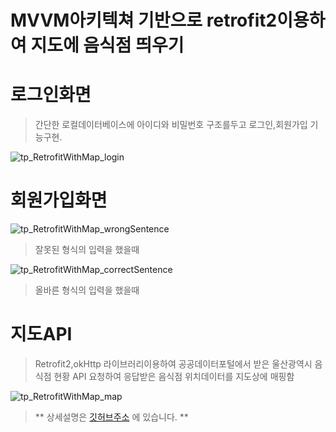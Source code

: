 # MVVM아키텍쳐 기반으로 retrofit2이용하여 지도에 음식점 띄우기

# 로그인화면
> 간단한 로컬데이터베이스에 아이디와 비밀번호 구조를두고 로그인,회원가입 기능구현.

![tp_RetrofitWithMap_login](https://user-images.githubusercontent.com/75519689/184132715-7657f182-cc58-442a-89fa-59582e2d399b.PNG)

# 회원가입화면

![tp_RetrofitWithMap_wrongSentence](https://user-images.githubusercontent.com/75519689/184132644-37bc4921-b37b-4ca0-b193-e9f7d28219be.PNG)

> 잘못된 형식의 입력을 했을때

![tp_RetrofitWithMap_correctSentence](https://user-images.githubusercontent.com/75519689/184132806-f59de3af-a02f-42fa-ae68-5909e675daaf.PNG)

> 올바른 형식의 입력을 했을때

# 지도API

> Retrofit2,okHttp 라이브러리이용하여 공공데이터포털에서 받은 울산광역시 음식점 현황 API 요청하여 응답받은 음식점 위치데이터를 지도상에 매핑함

![tp_RetrofitWithMap_map](https://user-images.githubusercontent.com/75519689/184132760-d618402e-db86-4a24-bd95-187e1dc80e27.PNG)

> ** 상세설명은 [깃허브주소](https://jowunnal.github.io/android/loginWithDatabinding/) 에 있습니다. **
